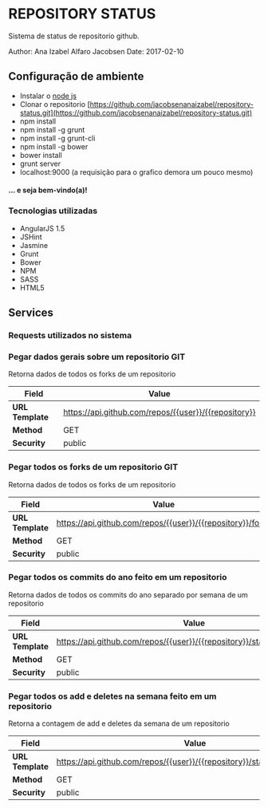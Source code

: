 # REPOSITORY STATUS
Sistema de status de repositorio github.

Author:      Ana Izabel Alfaro Jacobsen
Date:        2017-02-10 
  


## Configuração de ambiente

* Instalar o [node js](http://nodejs.org/) 
* Clonar o repositorio [https://github.com/jacobsenanaizabel/repository-status.git](https://github.com/jacobsenanaizabel/repository-status.git)
* npm install
* npm install -g grunt
* npm install -g grunt-cli
* npm install -g bower
* bower install 
* grunt server 
* localhost:9000 (a requisição para o grafico demora um pouco mesmo)

#### ... e seja bem-vindo(a)!

### Tecnologias utilizadas 
* AngularJS 1.5
* JSHint
* Jasmine 
* Grunt
* Bower
* NPM
* SASS
* HTML5 

## Services
### Requests utilizados no sistema 

### Pegar dados gerais sobre um repositorio GIT
Retorna dados de todos os forks de um repositorio 

| Field            | Value                                                                 |
|----------------- |-----------------------------------------------------------------------|
| **URL Template** | https://api.github.com/repos/{{user}}/{{repository}}                  |
| **Method**       | GET                                                                   |
| **Security**     | public                                                                |


### Pegar todos os forks de um repositorio GIT
Retorna dados de todos os forks de um repositorio 

| Field            | Value                                                                 |
|----------------- |-----------------------------------------------------------------------|
| **URL Template** | https://api.github.com/repos/{{user}}/{{repository}}/forks            |
| **Method**       | GET                                                                   |
| **Security**     | public                                                                |


### Pegar todos os commits do ano feito em um repositorio
Retorna dados de todos os commits do ano separado por semana de um repositorio 

| Field            | Value                                                                      |
|----------------- |----------------------------------------------------------------------------|
| **URL Template** | https://api.github.com/repos/{{user}}/{{repository}}/stats/commit_activity |
| **Method**       | GET                                                                        |
| **Security**     | public                                                                     |


### Pegar todos os add e deletes na semana feito em um repositorio
Retorna a contagem de add e deletes da semana de um repositorio  

| Field            | Value                                                                      |
|----------------- |----------------------------------------------------------------------------|
| **URL Template** | https://api.github.com/repos/{{user}}/{{repository}}/stats/code_frequency |
| **Method**       | GET                                                                        |
| **Security**     | public                                                                     |
